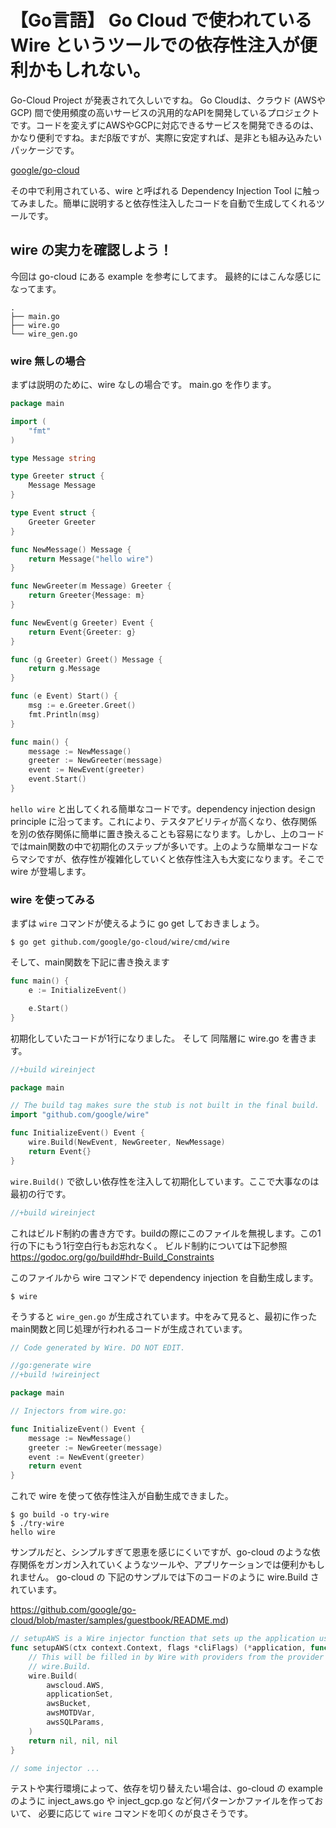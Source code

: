 # 【Go言語】 Go Cloud で使われている Wire というツールでの依存性注入が便利かもしれない。

Go-Cloud Project が発表されて久しいですね。
Go Cloudは、クラウド (AWSやGCP) 間で使用頻度の高いサービスの汎用的なAPIを開発しているプロジェクトです。コードを変えずにAWSやGCPに対応できるサービスを開発できるのは、かなり便利ですね。まだβ版ですが、実際に安定すれば、是非とも組み込みたいパッケージです。

[google/go-cloud](https://github.com/google/go-cloud)

その中で利用されている、wire と呼ばれる Dependency Injection Tool に触ってみました。簡単に説明すると依存性注入したコードを自動で生成してくれるツールです。

## wire の実力を確認しよう！

今回は go-cloud にある example を参考にしてます。
最終的にはこんな感じになってます。

```
.
├── main.go
├── wire.go
└── wire_gen.go
```

### wire 無しの場合

まずは説明のために、wire なしの場合です。 main.go を作ります。

```go
package main

import (
	"fmt"
)

type Message string

type Greeter struct {
	Message Message
}

type Event struct {
	Greeter Greeter
}

func NewMessage() Message {
	return Message("hello wire")
}

func NewGreeter(m Message) Greeter {
	return Greeter{Message: m}
}

func NewEvent(g Greeter) Event {
	return Event{Greeter: g}
}

func (g Greeter) Greet() Message {
	return g.Message
}

func (e Event) Start() {
	msg := e.Greeter.Greet()
	fmt.Println(msg)
}

func main() {
	message := NewMessage()
	greeter := NewGreeter(message)
	event := NewEvent(greeter)
	event.Start()
}
```

```hello wire``` と出してくれる簡単なコードです。dependency injection design principle に沿ってます。これにより、テスタアビリティが高くなり、依存関係を別の依存関係に簡単に置き換えることも容易になります。しかし、上のコードではmain関数の中で初期化のステップが多いです。上のような簡単なコードならマシですが、依存性が複雑化していくと依存性注入も大変になります。そこで wire が登場します。

### wire を使ってみる

まずは ```wire``` コマンドが使えるように go get しておきましょう。

```
$ go get github.com/google/go-cloud/wire/cmd/wire
```

そして、main関数を下記に書き換えます

``` go
func main() {
    e := InitializeEvent()

    e.Start()
}
```

初期化していたコードが1行になりました。
そして 同階層に wire.go を書きます。

```go
//+build wireinject

package main

// The build tag makes sure the stub is not built in the final build.
import "github.com/google/wire"

func InitializeEvent() Event {
	wire.Build(NewEvent, NewGreeter, NewMessage)
	return Event{}
}
```

```wire.Build()``` で欲しい依存性を注入して初期化しています。ここで大事なのは最初の行です。

```go
//+build wireinject
```

これはビルド制約の書き方です。buildの際にこのファイルを無視します。この1行の下にもう1行空白行もお忘れなく。
ビルド制約については下記参照
https://godoc.org/go/build#hdr-Build_Constraints

このファイルから wire コマンドで dependency injection を自動生成します。

```
$ wire
```

そうすると ```wire_gen.go``` が生成されています。中をみて見ると、最初に作ったmain関数と同じ処理が行われるコードが生成されています。

```go
// Code generated by Wire. DO NOT EDIT.

//go:generate wire
//+build !wireinject

package main

// Injectors from wire.go:

func InitializeEvent() Event {
	message := NewMessage()
	greeter := NewGreeter(message)
	event := NewEvent(greeter)
	return event
}
```

これで wire を使って依存性注入が自動生成できました。

```
$ go build -o try-wire
$ ./try-wire
hello wire
```

サンプルだと、シンプルすぎて恩恵を感じにくいですが、go-cloud のような依存関係をガンガン入れていくようなツールや、アプリケーションでは便利かもしれません。
go-cloud の 下記のサンプルでは下のコードのように wire.Build されています。

https://github.com/google/go-cloud/blob/master/samples/guestbook/README.md)

```go
// setupAWS is a Wire injector function that sets up the application using AWS.
func setupAWS(ctx context.Context, flags *cliFlags) (*application, func(), error) {
	// This will be filled in by Wire with providers from the provider sets in
	// wire.Build.
	wire.Build(
		awscloud.AWS,
		applicationSet,
		awsBucket,
		awsMOTDVar,
		awsSQLParams,
	)
	return nil, nil, nil
}

// some injector ...
```

テストや実行環境によって、依存を切り替えたい場合は、go-cloud の example のように inject_aws.go や inject_gcp.go など何パターンかファイルを作っておいて、
必要に応じて ```wire``` コマンドを叩くのが良さそうです。

